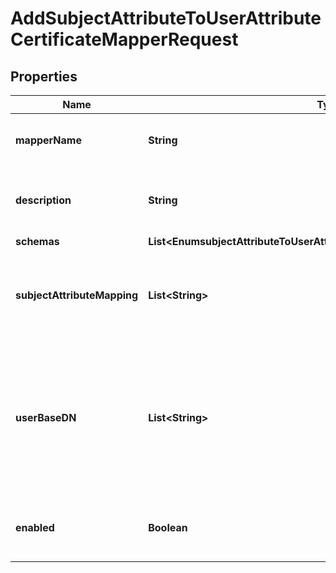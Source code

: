 

# AddSubjectAttributeToUserAttributeCertificateMapperRequest


## Properties

| Name | Type | Description | Notes |
|------------ | ------------- | ------------- | -------------|
|**mapperName** | **String** | Name of the new Certificate Mapper |  |
|**description** | **String** | A description for this Certificate Mapper |  [optional] |
|**schemas** | **List&lt;EnumsubjectAttributeToUserAttributeCertificateMapperSchemaUrn&gt;** |  |  |
|**subjectAttributeMapping** | **List&lt;String&gt;** | Specifies a mapping between certificate attributes and user attributes. |  |
|**userBaseDN** | **List&lt;String&gt;** | Specifies the base DNs that should be used when performing searches to map the client certificate to a user entry. |  [optional] |
|**enabled** | **Boolean** | Indicates whether the Certificate Mapper is enabled. |  |



